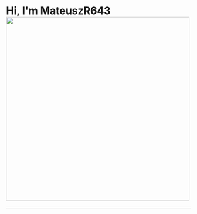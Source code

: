 <h1>Hi, I'm MateuszR643<img src="https://octodex.github.com/images/octonaut.jpg" width="500"></h1>
<hr>



